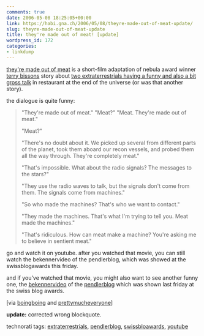 ```yaml
---
comments: true
date: 2006-05-08 18:25:05+00:00
link: https://habi.gna.ch/2006/05/08/theyre-made-out-of-meat-update/
slug: theyre-made-out-of-meat-update
title: they're made out of meat! [update]
wordpress_id: 172
categories:
- linkdump
---
```



[they're made out of meat](http://www.youtube.com/watch?v=V-NAvPzdjj0) is a short-film adaptation of nebula award winner [terry bissons](http://www.terrybisson.com/) story about [two extraterrestrials having a funny and also a bit gross talk](http://www.terrybisson.com/meat.html) in restaurant at the end of the universe (or was that another story).



the dialogue is quite funny:


<blockquote>
"They're made out of meat." "Meat?"  "Meat. They're made out of meat."
  

  
"Meat?"
  

  
"There's no doubt about it. We picked up several from different parts of the planet, took them aboard our recon vessels, and probed them all the way through. They're completely meat."
  

  
"That's impossible. What about the radio signals? The messages to the stars?"
  

  
"They use the radio waves to talk, but the signals don't come from them. The signals come from machines."
  

  
"So who made the machines? That's who we want to contact."
  

  
"They made the machines. That's what I'm trying to tell you. Meat made the machines."
  

  
"That's ridiculous. How can meat make a machine? You're asking me to believe in sentient meat."
</blockquote>


go and watch it on youtube. after you watched that movie, you can still watch the bekennervideo of the pendlerblog, which was showed at the swissblogawards this friday.



and if you've watched that movie, you might also want to see another funny one, the [bekennervideo](http://www.youtube.com/watch?v=r2ssGN1uTro) of the [pendlerblog](http://pendlerblog.blogspot.com/) which was shown last friday at the swiss blog awards.



[via [boingboing](http://feeds.feedburner.com/boingboing/iBag?m=1182) and [prettymucheveryone](http://planet.blogug.ch/search/pendlerblog%20bekennervideo)]



**update:** corrected wrong blockquote.





technorati tags: [extraterrestrials](http://www.technorati.com/tag/extraterrestrials), [pendlerblog](http://www.technorati.com/tag/pendlerblog), [swissbloawards](http://www.technorati.com/tag/swissbloawards), [youtube](http://www.technorati.com/tag/youtube)
